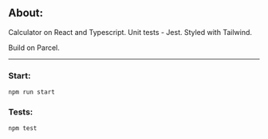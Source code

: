 ## About:

Calculator on React and Typescript. Unit tests - Jest. Styled with Tailwind.

Build on Parcel.

------------

### Start:

`npm run start`

### Tests:

`npm test`